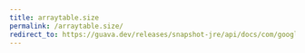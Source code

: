 ```yaml
---
title: arraytable.size
permalink: /arraytable.size/
redirect_to: https://guava.dev/releases/snapshot-jre/api/docs/com/google/common/collect/ArrayTable.html#size--
---
```

